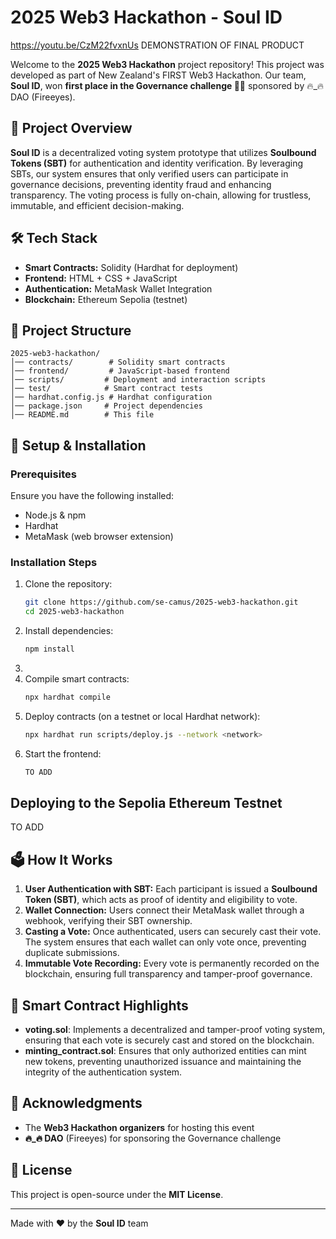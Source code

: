 # 2025 Web3 Hackathon - Soul ID 
https://youtu.be/CzM22fvxnUs  DEMONSTRATION OF FINAL PRODUCT 

Welcome to the **2025 Web3 Hackathon** project repository! This project was developed as part of New Zealand's FIRST Web3 Hackathon. Our team, **Soul ID**, won **first place in the Governance challenge 👑🥇** sponsored by 🔥_🔥 DAO (Fireeyes).

## 🚀 Project Overview
**Soul ID** is a decentralized voting system prototype that utilizes **Soulbound Tokens (SBT)** for authentication and identity verification. By leveraging SBTs, our system ensures that only verified users can participate in governance decisions, preventing identity fraud and enhancing transparency. The voting process is fully on-chain, allowing for trustless, immutable, and efficient decision-making.


## 🛠️ Tech Stack
- **Smart Contracts:** Solidity (Hardhat for deployment)
- **Frontend:** HTML + CSS + JavaScript
- **Authentication:** MetaMask Wallet Integration
- **Blockchain:** Ethereum Sepolia (testnet)

## 📂 Project Structure
```
2025-web3-hackathon/
│── contracts/        # Solidity smart contracts
│── frontend/         # JavaScript-based frontend
│── scripts/         # Deployment and interaction scripts
│── test/            # Smart contract tests
│── hardhat.config.js # Hardhat configuration
│── package.json     # Project dependencies
│── README.md        # This file
```

## 🔧 Setup & Installation
### Prerequisites
Ensure you have the following installed:
- Node.js & npm
- Hardhat
- MetaMask (web browser extension)

### Installation Steps
1. Clone the repository:
   ```sh
   git clone https://github.com/se-camus/2025-web3-hackathon.git
   cd 2025-web3-hackathon
   ```
2. Install dependencies:
   ```sh
   npm install
   ```
4.     
4. Compile smart contracts:
   ```sh
   npx hardhat compile
   ```
5. Deploy contracts (on a testnet or local Hardhat network):
   ```sh
   npx hardhat run scripts/deploy.js --network <network>
   ```
6. Start the frontend:
   ```sh
   TO ADD
   ```
## Deploying to the Sepolia Ethereum Testnet
TO ADD

## 🗳️ How It Works
1. **User Authentication with SBT:** Each participant is issued a **Soulbound Token (SBT)**, which acts as proof of identity and eligibility to vote.
2. **Wallet Connection:** Users connect their MetaMask wallet through a webhook, verifying their SBT ownership.
3. **Casting a Vote:** Once authenticated, users can securely cast their vote. The system ensures that each wallet can only vote once, preventing duplicate submissions.
4. **Immutable Vote Recording:** Every vote is permanently recorded on the blockchain, ensuring full transparency and tamper-proof governance.

## 📜 Smart Contract Highlights
- **voting.sol**: Implements a decentralized and tamper-proof voting system, ensuring that each vote is securely cast and stored on the blockchain.
- **minting_contract.sol**: Ensures that only authorized entities can mint new tokens, preventing unauthorized issuance and maintaining the integrity of the authentication system.

## 📢 Acknowledgments
- The **Web3 Hackathon organizers** for hosting this event
- **🔥_🔥 DAO** (Fireeyes) for sponsoring the Governance challenge

## 📄 License
This project is open-source under the **MIT License**.

---
Made with ❤️ by the **Soul ID** team 
